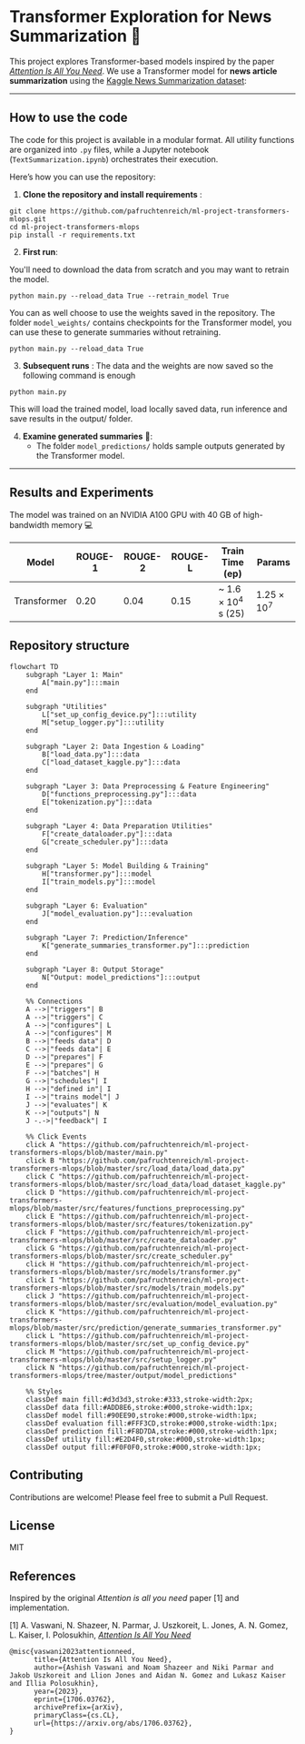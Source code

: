 # Transformer Exploration for News Summarization :newspaper:

This project explores Transformer-based models inspired by the paper [*Attention Is All You Need*](https://arxiv.org/abs/1706.03762). We use a Transformer model for **news article summarization** using the [Kaggle News Summarization dataset](https://www.kaggle.com/datasets/sbhatti/news-summarization):

---

## How to use the code

The code for this project is available in a modular format. All utility functions are organized into `.py` files, while a Jupyter notebook (`TextSummarization.ipynb`) orchestrates their execution.

Here’s how you can use the repository:

1. **Clone the repository and install requirements** :
```
git clone https://github.com/pafruchtenreich/ml-project-transformers-mlops.git
cd ml-project-transformers-mlops
pip install -r requirements.txt
```

2. **First run**:

You'll need to download the data from scratch and you may want to retrain the model.
```
python main.py --reload_data True --retrain_model True
```
You can as well choose to use the weights saved in the repository. The folder `model_weights/` contains checkpoints for the Transformer model, you can use these to generate summaries without retraining.
```
python main.py --reload_data True
```
3. **Subsequent runs** : The data and the weights are now saved so the following command is enough
```
python main.py
```
This will load the trained model, load locally saved data, run inference and save results in the output/ folder.

4. **Examine generated summaries** :page_facing_up::
   - The folder `model_predictions/` holds sample outputs generated by the Transformer model.

---

## Results and Experiments

The model was trained on an NVIDIA A100 GPU with 40 GB of high-bandwidth memory :computer:

| Model                        | ROUGE-1 | ROUGE-2 | ROUGE-L | Train Time (ep)  | Params  |
|------------------------------|---------|---------|---------|------------------|---------|
| Transformer                  | 0.20    | 0.04    | 0.15    | ~ $1.6 \times 10^4$ s (25) | $1.25 \times 10^7$  |


## Repository structure



```mermaid
flowchart TD
    subgraph "Layer 1: Main"
        A["main.py"]:::main
    end

    subgraph "Utilities"
        L["set_up_config_device.py"]:::utility
        M["setup_logger.py"]:::utility
    end

    subgraph "Layer 2: Data Ingestion & Loading"
        B["load_data.py"]:::data
        C["load_dataset_kaggle.py"]:::data
    end

    subgraph "Layer 3: Data Preprocessing & Feature Engineering"
        D["functions_preprocessing.py"]:::data
        E["tokenization.py"]:::data
    end

    subgraph "Layer 4: Data Preparation Utilities"
        F["create_dataloader.py"]:::data
        G["create_scheduler.py"]:::data
    end

    subgraph "Layer 5: Model Building & Training"
        H["transformer.py"]:::model
        I["train_models.py"]:::model
    end

    subgraph "Layer 6: Evaluation"
        J["model_evaluation.py"]:::evaluation
    end

    subgraph "Layer 7: Prediction/Inference"
        K["generate_summaries_transformer.py"]:::prediction
    end

    subgraph "Layer 8: Output Storage"
        N["Output: model_predictions"]:::output
    end

    %% Connections
    A -->|"triggers"| B
    A -->|"triggers"| C
    A -->|"configures"| L
    A -->|"configures"| M
    B -->|"feeds data"| D
    C -->|"feeds data"| E
    D -->|"prepares"| F
    E -->|"prepares"| G
    F -->|"batches"| H
    G -->|"schedules"| I
    H -->|"defined in"| I
    I -->|"trains model"| J
    J -->|"evaluates"| K
    K -->|"outputs"| N
    J -.->|"feedback"| I

    %% Click Events
    click A "https://github.com/pafruchtenreich/ml-project-transformers-mlops/blob/master/main.py"
    click B "https://github.com/pafruchtenreich/ml-project-transformers-mlops/blob/master/src/load_data/load_data.py"
    click C "https://github.com/pafruchtenreich/ml-project-transformers-mlops/blob/master/src/load_data/load_dataset_kaggle.py"
    click D "https://github.com/pafruchtenreich/ml-project-transformers-mlops/blob/master/src/features/functions_preprocessing.py"
    click E "https://github.com/pafruchtenreich/ml-project-transformers-mlops/blob/master/src/features/tokenization.py"
    click F "https://github.com/pafruchtenreich/ml-project-transformers-mlops/blob/master/src/create_dataloader.py"
    click G "https://github.com/pafruchtenreich/ml-project-transformers-mlops/blob/master/src/create_scheduler.py"
    click H "https://github.com/pafruchtenreich/ml-project-transformers-mlops/blob/master/src/models/transformer.py"
    click I "https://github.com/pafruchtenreich/ml-project-transformers-mlops/blob/master/src/models/train_models.py"
    click J "https://github.com/pafruchtenreich/ml-project-transformers-mlops/blob/master/src/evaluation/model_evaluation.py"
    click K "https://github.com/pafruchtenreich/ml-project-transformers-mlops/blob/master/src/prediction/generate_summaries_transformer.py"
    click L "https://github.com/pafruchtenreich/ml-project-transformers-mlops/blob/master/src/set_up_config_device.py"
    click M "https://github.com/pafruchtenreich/ml-project-transformers-mlops/blob/master/src/setup_logger.py"
    click N "https://github.com/pafruchtenreich/ml-project-transformers-mlops/tree/master/output/model_predictions"

    %% Styles
    classDef main fill:#d3d3d3,stroke:#333,stroke-width:2px;
    classDef data fill:#ADD8E6,stroke:#000,stroke-width:1px;
    classDef model fill:#90EE90,stroke:#000,stroke-width:1px;
    classDef evaluation fill:#FFF3CD,stroke:#000,stroke-width:1px;
    classDef prediction fill:#F8D7DA,stroke:#000,stroke-width:1px;
    classDef utility fill:#E2D4F0,stroke:#000,stroke-width:1px;
    classDef output fill:#F0F0F0,stroke:#000,stroke-width:1px;
```

## Contributing

Contributions are welcome! Please feel free to submit a Pull Request.

## License

MIT

## References

Inspired by the original *Attention is all you need* paper [1] and implementation.

[1] A. Vaswani, N. Shazeer, N. Parmar, J. Uszkoreit, L. Jones, A. N. Gomez, L. Kaiser, I. Polosukhin, [*Attention Is All You Need*](https://arxiv.org/abs/1706.03762)

```
@misc{vaswani2023attentionneed,
      title={Attention Is All You Need},
      author={Ashish Vaswani and Noam Shazeer and Niki Parmar and Jakob Uszkoreit and Llion Jones and Aidan N. Gomez and Lukasz Kaiser and Illia Polosukhin},
      year={2023},
      eprint={1706.03762},
      archivePrefix={arXiv},
      primaryClass={cs.CL},
      url={https://arxiv.org/abs/1706.03762},
}
```
